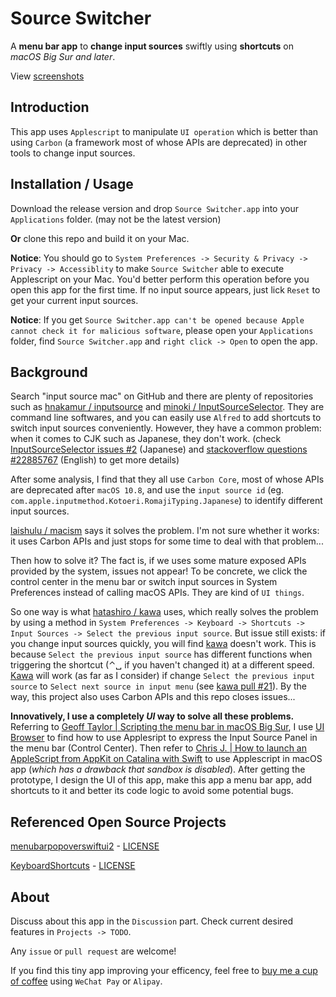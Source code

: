 #  Source Switcher

A **menu bar app** to **change input sources** swiftly using **shortcuts** on *macOS Big Sur and later*.

View [screenshots](https://github.com/Yang-Xijie/InputSourceSwitcher/discussions/11)

## Introduction

This app uses `Applescript` to manipulate `UI operation` which is better than using `Carbon` (a framework most of whose APIs are deprecated) in other tools to change input sources.

## Installation / Usage

Download the release version and drop `Source Switcher.app`  into your `Applications` folder. (may not be the latest version)

**Or** clone this repo and build it on your Mac.

**Notice**: You should go to `System Preferences -> Security & Privacy -> Privacy -> Accessiblity` to make `Source Switcher` able to execute Applescript on your Mac. You'd better perform this operation before you open this app for the first time. If no input source appears, just lick `Reset` to get your current input sources.

**Notice**: If you get `Source Switcher.app can't be opened because Apple cannot check it for malicious software`, please open your `Applications` folder, find `Source Switcher.app` and `right click -> Open` to open the app. 

## Background

Search "input source mac" on GitHub and there are plenty of repositories such as [hnakamur / inputsource](https://github.com/hnakamur/inputsource) and [minoki / InputSourceSelector](https://github.com/minoki/InputSourceSelector). They are command line softwares, and you can easily use `Alfred` to add shortcuts to switch input sources conveniently. However, they have a common problem: when it comes to CJK such as Japanese, they don't work. (check [InputSourceSelector issues #2](https://github.com/minoki/InputSourceSelector/issues/2) (Japanese) and [stackoverflow questions #22885767](https://stackoverflow.com/questions/22885767/how-to-programmatically-switch-an-input-method-on-os-x) (English) to get more details)

After some analysis, I find that they all use `Carbon Core`, most of whose APIs are deprecated after `macOS 10.8`, and use the `input source id` (eg. `com.apple.inputmethod.Kotoeri.RomajiTyping.Japanese`) to identify different input sources.

[laishulu / macism](https://github.com/laishulu/macism) says it solves the problem. I'm not sure whether it works: it uses Carbon APIs and just stops for some time to deal with that problem...

Then how to solve it? The fact is, if we uses some mature exposed APIs provided by the system, issues not appear! To be concrete, we click the control center in the menu bar or switch input sources in System Preferences instead of calling macOS APIs. They are kind of `UI things`.  

So one way is what [hatashiro / kawa](https://github.com/hatashiro/kawa) uses, which really solves the problem by using a method in `System Preferences -> Keyboard -> Shortcuts -> Input Sources -> Select the previous input source`. But issue still exists: if you change input sources quickly, you will find [kawa](https://github.com/hatashiro/kawa) doesn't work. This is because `Select the previous input source` has different functions when triggering the shortcut (⌃␣ if you haven't changed it) at a different speed. [Kawa](https://github.com/hatashiro/kawa) will work (as far as I consider) if change `Select the previous input source` to `Select next source in input menu` (see [kawa pull #21](https://github.com/hatashiro/kawa/pull/21)). By the way, this project also uses Carbon APIs and this repo closes issues...

**Innovatively, I use a completely _UI_ way to solve all these problems.** Referring to [Geoff Taylor | Scripting the menu bar in macOS Big Sur](https://www.geofftaylor.me/2020/scripting-the-menu-bar-in-macos-big-sur/), I use [UI Browser](https://pfiddlesoft.com/uibrowser/index.html) to find how to use Applesript to express the Input Source Panel in the menu bar (Control Center). Then refer to [Chris J. | How to launch an AppleScript from AppKit on Catalina with Swift](https://medium.com/macoclock/everything-you-need-to-do-to-launch-an-applescript-from-appkit-on-macos-catalina-with-swift-1ba82537f7c3) to use Applescript in macOS app (*which has a drawback that sandbox is disabled*). After getting the prototype, I design the UI of this app, make this app a menu bar app, add shortcuts to it and better its code logic to avoid some potential bugs.

## Referenced Open Source Projects

[menubarpopoverswiftui2](https://github.com/zaferarican/menubarpopoverswiftui2) - [LICENSE](https://github.com/zaferarican/menubarpopoverswiftui2/blob/master/LICENSE)

[KeyboardShortcuts](https://github.com/sindresorhus/KeyboardShortcuts) - [LICENSE](https://github.com/sindresorhus/KeyboardShortcuts/blob/main/license)

## About

Discuss about this app in the `Discussion` part. Check current desired features in `Projects -> TODO`.  

Any `issue` or `pull request` are welcome!

If you find this tiny app improving your efficency, feel free to [buy me a cup of coffee](https://yang-xijie.github.io/postscript/support.html) using `WeChat Pay` or `Alipay`.
